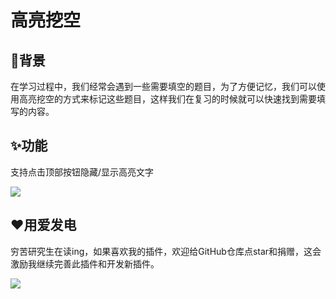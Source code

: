 # 高亮挖空


## 🤔背景

在学习过程中，我们经常会遇到一些需要填空的题目，为了方便记忆，我们可以使用高亮挖空的方式来标记这些题目，这样我们在复习的时候就可以快速找到需要填写的内容。


## ✨功能

支持点击顶部按钮隐藏/显示高亮文字

![](https://fastly.jsdelivr.net/gh/Achuan-2/PicBed/assets/高亮挖空-2024-11-29.gif)

## ❤️用爱发电

穷苦研究生在读ing，如果喜欢我的插件，欢迎给GitHub仓库点star和捐赠，这会激励我继续完善此插件和开发新插件。

![](https://fastly.jsdelivr.net/gh/Achuan-2/PicBed/assets/20241128221208-2024-11-28.png)